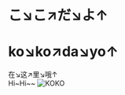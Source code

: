 # **こ↘こ↗だ↘よ↑**
# ko↘ko↗da↘yo↑
在↘这↗里↘哦↑  
Hi~Hi~~
 ![KOKO](https://imglf4.lf127.net/img/a3p0OVZwTjBmUkhMMStncE9GRFNmcDhQeFJNVldGZ0hCK0g3cC9RQVlSek1EbTVoZjdZZ3RBPT0.png?imageView&thumbnail=1680x0&quality=96&stripmeta=0)
